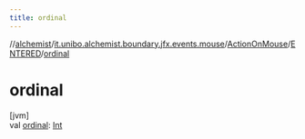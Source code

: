 ```yaml
---
title: ordinal
---
```

//[alchemist](../../../../index.html)/[it.unibo.alchemist.boundary.jfx.events.mouse](../../index.html)/[ActionOnMouse](../index.html)/[ENTERED](index.html)/[ordinal](ordinal.html)



# ordinal



[jvm]\
val [ordinal](ordinal.html): [Int](https://kotlinlang.org/api/latest/jvm/stdlib/kotlin/-int/index.html)




